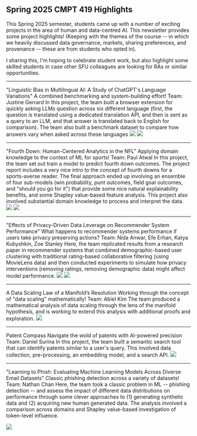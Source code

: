 
## Spring 2025 CMPT 419 Highlights

This Spring 2025 semester, students came up with a number of exciting projects in the area of human and data-centred AI. This newsletter provides some project highlights! (Keeping with the themes of the course -- in which we heavily discussed data governance, markets, sharing preferences, and provenance -- these are from students who opted in).

I sharing this, I'm hoping to celebrate student work, but also highlight some skilled students in case other SFU colleagues are looking for RAs or similar opportunities.


---
"Linguistic Bias in Multilingual AI:  A Study of ChatGPT's Language Variations"
A combined benchmarking and system-building effort!
Team: Justine Gerrard
In this project, the team built a browser extension for quickly asking LLMs question across six different language (first, the question is translated using a dedicated translation API, and then is sent as a query to an LLM, and that answer is translated back to English for comparison). The team also built a benchmark dataset to compare how answers vary when asked across these languages
![](2025-04-17_images/language_flow.png|400)
![](2025-04-17_images/language_benchmark.png|400)

---
"Fourth Down: Human-Centered Analytics in the NFL"
Applying domain knowledge to the context of ML for sports!
Team: Paul Atwal
In this project, the team set out train a model to predict fourth down outcomes. The project report includes a very nice intro to the concept of fourth downs for a sports-averse reader. The final approach ended up involving an ensemble of four sub-models (win probability, punt outcomes, field goal outcomes, and "should you go for it") that provide some nice natural explainability benefits, and some Shapley value-based feature analysis. This project also involved substantial domain knowledge to process and interpret the data.
![](2025-04-17_images/4th_down.png|400)
![](2025-04-17_images/4th_down_figs.png|400)

---
"Effects of Privacy-Driven Data Leverage on Recommender System Performance"
What happens to recommender systems performance if users take privacy preserving actions?
Team: Nida Anwar, Efe Erhan, Katya Kubyshkin, Zoe Stanley
Here, the team replicated results from a research paper in recommender systems that combined demographic-based user clustering with traditional rating-based collaborative filtering (using MovieLens data) and then conducted experiments to simulate how privacy interventions (removing ratings, removing demographic data) might affect model performance.
![](2025-04-17_images/recsys_flow.png|400)
![](2025-04-17_images/recsys_demo.png|400)

---
A Data Scaling Law of a Manifold’s Resolution
Working through the concept of "data scaling" mathematically!
Team: Abiel Kim
The team produced a mathematical analysis of data scaling through the lens of the manifold hypothesis, and is working to extend this analysis with additional proofs and exploration.
![](2025-04-17_images/manifold_wikipedia.png|400)

---
Patent Compass Navigate the wold of patents with AI-powered precision
Team: Daniel Surina
In this project, the team built a semantic search tool that can identify patents similar to a user's query. This involved data collection, pre-processing, an embedding model, and a search API.
![](2025-04-17_images/patent_search.png|400)

---
"Learning to Phish: Evaluating Machine Learning Models Across Diverse Email Datasets"
Classic phishing detection across a variety of datasets!
Team: Nathan Chan
Here, the team took a classic problem in ML -- phishing detection -- and assess the impact of different data distributions on performance through some clever approaches to (1) generating synthetic data and (2) acquiring new human generated data. The analysis involved a comparison across domains and Shapley value-based investigation of token-level influence. 

![](2025-04-17_images/phishing_contributions.png|400)

